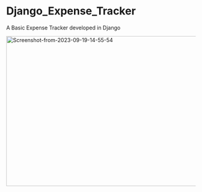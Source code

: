 # Django_Expense_Tracker

A Basic Expense Tracker developed in Django

<a href="https://ibb.co/hR4xDy0"><img src="https://i.ibb.co/TB7Dmky/Screenshot-from-2023-09-19-14-55-54.png" alt="Screenshot-from-2023-09-19-14-55-54" border="0" width="1000" height="400"></a>

